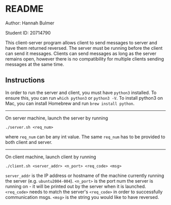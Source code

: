 # README

Author: Hannah Bulmer

Student ID: 20714790

This client-server program allows client to send messages to server and have them returned reversed. The server must be running before the client can send it messages. Clients can send messages as long as the server remains open, however there is no compatibility for multiple clients sending messages at the same time.

## Instructions

In order to run the server and client, you must have `python3` installed. To ensure this, you can run `which python3` or `python3 -V`. To install python3 on Mac, you can install Homebrew and run `brew install python`. 

***

On server machine, launch the server by running 
```
./server.sh <req_num>
```
where `req_num` can be any int value. The same `req_num` has to be provided to both client and server.

***

On client machine, launch client by running
```
./client.sh <server_addr> <n_port> <req_code> <msg>
```

`server_addr` is the IP address or hostname of the machine currently running the server (e.g. `ubuntu2004-004`). `<n_port>` is the port num the server is running on - it will be printed out by the server when it is launched. `<req_code>` needs to match the server's `<req_code>` in order to successfully communication msgs. `<msg>` is the string you would like to have reversed.

